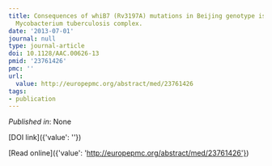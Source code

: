 ```yaml
---
title: Consequences of whiB7 (Rv3197A) mutations in Beijing genotype isolates of the
  Mycobacterium tuberculosis complex.
date: '2013-07-01'
journal: null
type: journal-article
doi: 10.1128/AAC.00626-13
pmid: '23761426'
pmc: ''
url:
  value: http://europepmc.org/abstract/med/23761426
tags:
- publication
---
```


*Published in*: None

[DOI link]({'value': ''})

[Read online]({'value': 'http://europepmc.org/abstract/med/23761426'})


